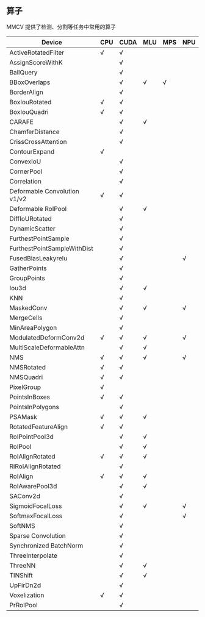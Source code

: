 ## 算子

MMCV 提供了检测、分割等任务中常用的算子

| Device                       | CPU | CUDA | MLU | MPS | NPU |
| ---------------------------- | --- | ---- | --- | --- | --- |
| ActiveRotatedFilter          | √   | √    |     |     |     |
| AssignScoreWithK             |     | √    |     |     |     |
| BallQuery                    |     | √    |     |     |     |
| BBoxOverlaps                 |     | √    | √   | √   |     |
| BorderAlign                  |     | √    |     |     |     |
| BoxIouRotated                | √   | √    |     |     |     |
| BoxIouQuadri                 | √   | √    |     |     |     |
| CARAFE                       |     | √    | √   |     |     |
| ChamferDistance              |     | √    |     |     |     |
| CrissCrossAttention          |     | √    |     |     |     |
| ContourExpand                | √   |      |     |     |     |
| ConvexIoU                    |     | √    |     |     |     |
| CornerPool                   |     | √    |     |     |     |
| Correlation                  |     | √    |     |     |     |
| Deformable Convolution v1/v2 | √   | √    |     |     |     |
| Deformable RoIPool           |     | √    | √   |     |     |
| DiffIoURotated               |     | √    |     |     |     |
| DynamicScatter               |     | √    |     |     |     |
| FurthestPointSample          |     | √    |     |     |     |
| FurthestPointSampleWithDist  |     | √    |     |     |     |
| FusedBiasLeakyrelu           |     | √    |     |     | √   |
| GatherPoints                 |     | √    |     |     |     |
| GroupPoints                  |     | √    |     |     |     |
| Iou3d                        |     | √    | √   |     |     |
| KNN                          |     | √    |     |     |     |
| MaskedConv                   |     | √    | √   |     | √   |
| MergeCells                   |     | √    |     |     |     |
| MinAreaPolygon               |     | √    |     |     |     |
| ModulatedDeformConv2d        | √   | √    | √   |     | √   |
| MultiScaleDeformableAttn     |     | √    | √   |     |     |
| NMS                          | √   | √    | √   |     | √   |
| NMSRotated                   | √   | √    |     |     |     |
| NMSQuadri                    | √   | √    |     |     |     |
| PixelGroup                   | √   |      |     |     |     |
| PointsInBoxes                | √   | √    |     |     |     |
| PointsInPolygons             |     | √    |     |     |     |
| PSAMask                      | √   | √    | √   |     |     |
| RotatedFeatureAlign          | √   | √    |     |     |     |
| RoIPointPool3d               |     | √    | √   |     |     |
| RoIPool                      |     | √    | √   |     |     |
| RoIAlignRotated              | √   | √    | √   |     |     |
| RiRoIAlignRotated            |     | √    |     |     |     |
| RoIAlign                     | √   | √    | √   |     |     |
| RoIAwarePool3d               |     | √    | √   |     |     |
| SAConv2d                     |     | √    |     |     |     |
| SigmoidFocalLoss             |     | √    | √   |     | √   |
| SoftmaxFocalLoss             |     | √    |     |     | √   |
| SoftNMS                      |     | √    |     |     |     |
| Sparse Convolution           |     | √    |     |     |     |
| Synchronized BatchNorm       |     | √    |     |     |     |
| ThreeInterpolate             |     | √    |     |     |     |
| ThreeNN                      |     | √    | √   |     |     |
| TINShift                     |     | √    | √   |     |     |
| UpFirDn2d                    |     | √    |     |     |     |
| Voxelization                 | √   | √    |     |     |     |
| PrRoIPool                    |     | √    |     |     |     |
